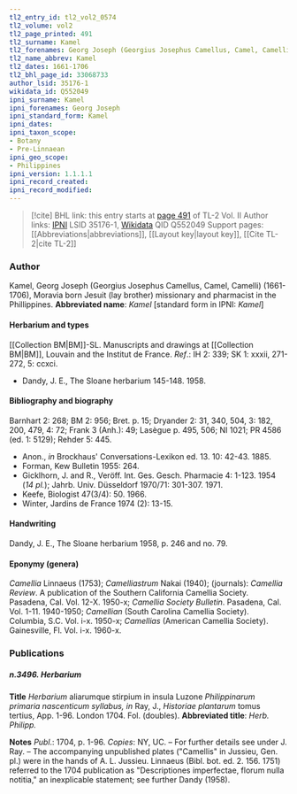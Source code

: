 ```yaml
---
tl2_entry_id: tl2_vol2_0574
tl2_volume: vol2
tl2_page_printed: 491
tl2_surname: Kamel
tl2_forenames: Georg Joseph (Georgius Josephus Camellus, Camel, Camelli)
tl2_name_abbrev: Kamel
tl2_dates: 1661-1706
tl2_bhl_page_id: 33068733
author_lsid: 35176-1
wikidata_id: Q552049
ipni_surname: Kamel
ipni_forenames: Georg Joseph
ipni_standard_form: Kamel
ipni_dates: 
ipni_taxon_scope: 
- Botany
- Pre-Linnaean
ipni_geo_scope: 
- Philippines
ipni_version: 1.1.1.1
ipni_record_created: 
ipni_record_modified:
---
```


> [!cite] BHL link: this entry starts at [page 491](https://www.biodiversitylibrary.org/page/33068733) of TL-2 Vol. II
> Author links: [IPNI](https://www.ipni.org/a/35176-1) LSID 35176-1, [Wikidata](https://www.wikidata.org/wiki/Q552049) QID Q552049
> Support pages: [[Abbreviations|abbreviations]], [[Layout key|layout key]], [[Cite TL-2|cite TL-2]]

### Author

Kamel, Georg Joseph (Georgius Josephus Camellus, Camel, Camelli) (1661-1706), Moravia born Jesuit (lay brother) missionary and pharmacist in the Phillippines. 
**Abbreviated name**: *Kamel* \[standard form in IPNI: *Kamel*\]

#### Herbarium and types

[[Collection BM|BM]]-SL. Manuscripts and drawings at [[Collection BM|BM]], Louvain and the Institut de France.
*Ref*.: IH 2: 339; SK 1: xxxii, 271-272, 5: ccxci.
- Dandy, J. E., The Sloane herbarium 145-148. 1958.

#### Bibliography and biography

Barnhart 2: 268; BM 2: 956; Bret. p. 15; Dryander 2: 31, 340, 504, 3: 182, 200, 479, 4: 72; Frank 3 (Anh.): 49; Lasègue p. 495, 506; NI 1021; PR 4586 (ed. 1: 5129); Rehder 5: 445.
- Anon., *in* Brockhaus' Conversations-Lexikon ed. 13. 10: 42-43. 1885.
- Forman, Kew Bulletin 1955: 264.
- Gicklhorn, J. and R., Veröff. Int. Ges. Gesch. Pharmacie 4: 1-123. 1954 (*14 pl.*); Jahrb. Univ. Düsseldorf 1970/71: 301-307. 1971.
- Keefe, Biologist 47(3/4): 50. 1966.
- Winter, Jardins de France 1974 (2): 13-15.

#### Handwriting

Dandy, J. E., The Sloane herbarium 1958, p. 246 and no. 79.

#### Eponymy (genera)

*Camellia* Linnaeus (1753); *Camelliastrum* Nakai (1940); (journals): *Camellia Review*. A publication of the Southern California Camellia Society. Pasadena, Cal. Vol. 12-X. 1950-x; *Camellia Society Bulletin*. Pasadena, Cal. Vol. 1-11. 1940-1950; *Camellian* (South Carolina Camellia Society). Columbia, S.C. Vol. i-x. 1950-x; *Camellias* (American Camellia Society). Gainesville, Fl. Vol. i-x. 1960-x.

### Publications

##### n.3496. Herbarium

**Title**
*Herbarium* aliarumque stirpium in insula Luzone *Philippinarum primaria nascenticum syllabus, in* Ray, J., *Historiae plantarum* tomus tertius, App. 1-96. London 1704. Fol. (doubles).
**Abbreviated title**: *Herb. Philipp.*

**Notes**
*Publ*.: 1704, p. 1-96. *Copies*: NY, UC. – For further details see under J. Ray. – The accompanying unpublished plates ("Camellis" in Jussieu, Gen. pl.) were in the hands of A. L. Jussieu. Linnaeus (Bibl. bot. ed. 2. 156. 1751) referred to the 1704 publication as "Descriptiones imperfectae, florum nulla notitia," an inexplicable statement; see further Dandy (1958).

